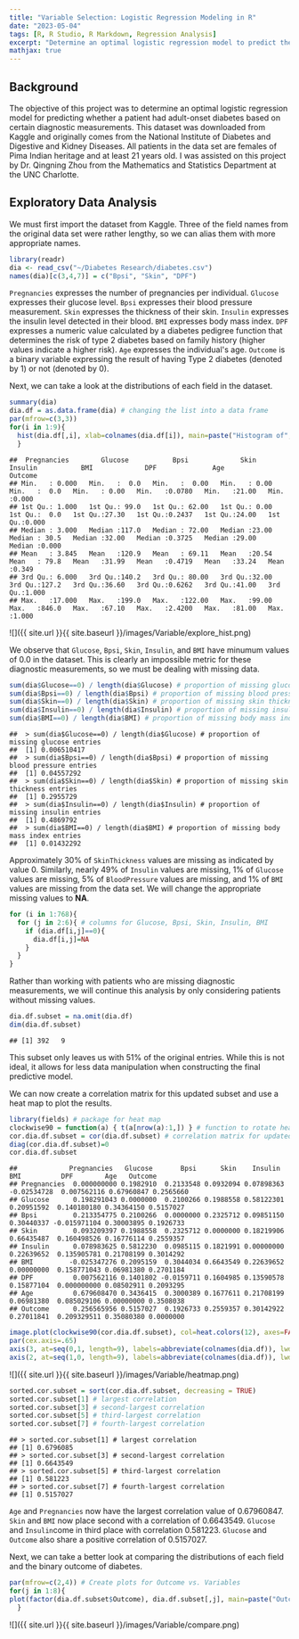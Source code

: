 ```yaml
---
title: "Variable Selection: Logistic Regression Modeling in R"
date: "2023-05-04"
tags: [R, R Studio, R Markdown, Regression Analysis]
excerpt: "Determine an optimal logistic regression model to predict the causation of adult-onset diabetes"
mathjax: true
---
```


## Background

The objective of this project was to determine an optimal logistic regression model for predicting whether a patient had adult-onset diabetes based on certain diagnostic measurements. This dataset was downloaded from Kaggle and originally comes from the National Institute of Diabetes and Digestive and Kidney Diseases. All patients in the data set are females of Pima Indian heritage and at least 21 years old. I was assisted on this project by Dr. Qingning Zhou from the Mathematics and Statistics Department at the UNC Charlotte. 

## Exploratory Data Analysis

We must first import the dataset from Kaggle. Three of the field names from the original data set were rather lengthy, so we can alias them with more appropriate names. 

```r
library(readr)
dia <- read_csv("~/Diabetes Research/diabetes.csv")
names(dia)[c(3,4,7)] = c("Bpsi", "Skin", "DPF")
```

`Pregnancies` expresses the number of pregnancies per individual. `Glucose` expresses their glucose level. `Bpsi` expresses their blood pressure measurement. `Skin` expresses the thickness of their skin. `Insulin` expresses the insulin level detected in their blood. `BMI` expresses body mass index. `DPF` expresses a numeric value calculated by a diabetes pedigree function that determines the risk of type 2 diabetes based on family history (higher values indicate a higher risk). `Age` expresses the individual's age. `Outcome` is a binary variable expressing the result of having Type 2 diabetes (denoted by 1) or not (denoted by 0).

Next, we can take a look at the distributions of each field in the dataset.

```r
summary(dia)
dia.df = as.data.frame(dia) # changing the list into a data frame 
par(mfrow=c(3,3))
for(i in 1:9){
  hist(dia.df[,i], xlab=colnames(dia.df[i]), main=paste("Histogram of", colnames(dia.df[i])), col="lightgreen", breaks=30)
  }
```

    ##  Pregnancies        Glucose           Bpsi             Skin          Insulin           BMI             DPF              Age           Outcome     
    ## Min.   : 0.000   Min.   :  0.0   Min.   :  0.00   Min.   : 0.00   Min.   :  0.0   Min.   : 0.00   Min.   :0.0780   Min.   :21.00   Min.   :0.000  
    ## 1st Qu.: 1.000   1st Qu.: 99.0   1st Qu.: 62.00   1st Qu.: 0.00   1st Qu.:  0.0   1st Qu.:27.30   1st Qu.:0.2437   1st Qu.:24.00   1st Qu.:0.000  
    ## Median : 3.000   Median :117.0   Median : 72.00   Median :23.00   Median : 30.5   Median :32.00   Median :0.3725   Median :29.00   Median :0.000  
    ## Mean   : 3.845   Mean   :120.9   Mean   : 69.11   Mean   :20.54   Mean   : 79.8   Mean   :31.99   Mean   :0.4719   Mean   :33.24   Mean   :0.349  
    ## 3rd Qu.: 6.000   3rd Qu.:140.2   3rd Qu.: 80.00   3rd Qu.:32.00   3rd Qu.:127.2   3rd Qu.:36.60   3rd Qu.:0.6262   3rd Qu.:41.00   3rd Qu.:1.000  
    ## Max.   :17.000   Max.   :199.0   Max.   :122.00   Max.   :99.00   Max.   :846.0   Max.   :67.10   Max.   :2.4200   Max.   :81.00   Max.   :1.000  


![]({{ site.url }}{{ site.baseurl }}/images/Variable/explore_hist.png)<!-- -->

We observe that `Glucose`, `Bpsi`, `Skin`, `Insulin`, and `BMI` have minumum values of 0.0 in the dataset. This is clearly an impossible metric for these diagnostic measurements, so we must be dealing with missing data.

```r
sum(dia$Glucose==0) / length(dia$Glucose) # proportion of missing glucose entries
sum(dia$Bpsi==0) / length(dia$Bpsi) # proportion of missing blood pressure entries
sum(dia$Skin==0) / length(dia$Skin) # proportion of missing skin thickness entries
sum(dia$Insulin==0) / length(dia$Insulin) # proportion of missing insulin entries
sum(dia$BMI==0) / length(dia$BMI) # proportion of missing body mass index entries
```

    ##  > sum(dia$Glucose==0) / length(dia$Glucose) # proportion of missing glucose entries
    ##  [1] 0.006510417
    ##  > sum(dia$Bpsi==0) / length(dia$Bpsi) # proportion of missing blood pressure entries
    ##  [1] 0.04557292
    ##  > sum(dia$Skin==0) / length(dia$Skin) # proportion of missing skin thickness entries
    ##  [1] 0.2955729
    ##  > sum(dia$Insulin==0) / length(dia$Insulin) # proportion of missing insulin entries
    ##  [1] 0.4869792
    ##  > sum(dia$BMI==0) / length(dia$BMI) # proportion of missing body mass index entries
    ##  [1] 0.01432292

Approximately 30% of `SkinThickness` values are missing as indicated by value 0. Similarly, nearly 49% of `Insulin` values are missing, 1% of `Glucose` values are missing, 5% of `BloodPressure` values are missing, and 1% of `BMI` values are missing from the data set. We will change the appropriate missing values to **NA**.

```r
for (i in 1:768){
  for (j in 2:6){ # columns for Glucose, Bpsi, Skin, Insulin, BMI
    if (dia.df[i,j]==0){
      dia.df[i,j]=NA
    }
  }
}
```

Rather than working with patients who are missing diagnostic measurements, we will continue this analysis by only considering patients without missing values.

```r
dia.df.subset = na.omit(dia.df)
dim(dia.df.subset)
```
    ## [1] 392   9

This subset only leaves us with 51% of the original entries. While this is not ideal, it allows for less data manipulation when constructing the final predictive model. 

We can now create a correlation matrix for this updated subset and use a heat map to plot the results.

```r
library(fields) # package for heat map
clockwise90 = function(a) { t(a[nrow(a):1,]) } # function to rotate heat map
cor.dia.df.subset = cor(dia.df.subset) # correlation matrix for updated subset
diag(cor.dia.df.subset)=0
cor.dia.df.subset
```

    ##             Pregnancies   Glucose       Bpsi      Skin    Insulin         BMI          DPF        Age   Outcome
    ## Pregnancies  0.000000000 0.1982910  0.2133548 0.0932094 0.07898363 -0.02534728  0.007562116 0.67960847 0.2565660
    ## Glucose      0.198291043 0.0000000  0.2100266 0.1988558 0.58122301  0.20951592  0.140180180 0.34364150 0.5157027
    ## Bpsi         0.213354775 0.2100266  0.0000000 0.2325712 0.09851150  0.30440337 -0.015971104 0.30003895 0.1926733
    ## Skin         0.093209397 0.1988558  0.2325712 0.0000000 0.18219906  0.66435487  0.160498526 0.16776114 0.2559357
    ## Insulin      0.078983625 0.5812230  0.0985115 0.1821991 0.00000000  0.22639652  0.135905781 0.21708199 0.3014292
    ## BMI         -0.025347276 0.2095159  0.3044034 0.6643549 0.22639652  0.00000000  0.158771043 0.06981380 0.2701184
    ## DPF          0.007562116 0.1401802 -0.0159711 0.1604985 0.13590578  0.15877104  0.000000000 0.08502911 0.2093295
    ## Age          0.679608470 0.3436415  0.3000389 0.1677611 0.21708199  0.06981380  0.085029106 0.00000000 0.3508038
    ## Outcome      0.256565956 0.5157027  0.1926733 0.2559357 0.30142922  0.27011841  0.209329511 0.35080380 0.0000000

```r
image.plot(clockwise90(cor.dia.df.subset), col=heat.colors(12), axes=FALSE) # heat map of NA-removed correlations
par(cex.axis=.65)
axis(3, at=seq(0,1, length=9), labels=abbreviate(colnames(dia.df)), lwd=0, pos=1.1)
axis(2, at=seq(1,0, length=9), labels=abbreviate(colnames(dia.df)), lwd=0, pos=-0.1)
```

![]({{ site.url }}{{ site.baseurl }}/images/Variable/heatmap.png)<!-- -->

```r
sorted.cor.subset = sort(cor.dia.df.subset, decreasing = TRUE)
sorted.cor.subset[1] # largest correlation
sorted.cor.subset[3] # second-largest correlation
sorted.cor.subset[5] # third-largest correlation
sorted.cor.subset[7] # fourth-largest correlation
```

    ## > sorted.cor.subset[1] # largest correlation
    ## [1] 0.6796085
    ## > sorted.cor.subset[3] # second-largest correlation
    ## [1] 0.6643549
    ## > sorted.cor.subset[5] # third-largest correlation
    ## [1] 0.581223
    ## > sorted.cor.subset[7] # fourth-largest correlation
    ## [1] 0.5157027

`Age` and `Pregnancies` now have the largest correlation value of 0.67960847.
`Skin` and `BMI` now place second with a correlation of 0.6643549.
`Glucose` and `Insulin`come in third place with correlation 0.581223.
`Glucose` and `Outcome` also share a positive correlation of 0.5157027.

Next, we can take a better look at comparing the distributions of each field and the binary outcome of diabetes.

```r
par(mfrow=c(2,4)) # Create plots for Outcome vs. Variables
for(j in 1:8){
plot(factor(dia.df.subset$Outcome), dia.df.subset[,j], main=paste("Outcome vs", colnames(dia.df.subset[j])), xlab="Outcome (0=no, 1=yes)", ylab=colnames(dia.df.subset[j])) 
  }
```

![]({{ site.url }}{{ site.baseurl }}/images/Variable/compare.png)<!-- -->
